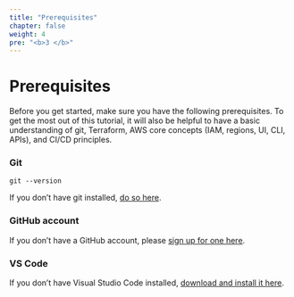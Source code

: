 ```yaml
---
title: "Prerequisites"
chapter: false
weight: 4
pre: "<b>3 </b>"
---
```


# Prerequisites

Before you get started, make sure you have the following prerequisites. To get the most out of this tutorial, it will also be helpful to have a basic understanding of git, Terraform, AWS core concepts (IAM, regions, UI, CLI, APIs), and CI/CD principles.

### Git
```
git --version
```
If you don’t have git installed, [do so here](https://git-scm.com/book/en/v2/Getting-Started-Installing-Git/).

### GitHub account

If you don’t have a GitHub account, please [sign up for one here](https://github.com/join).

### VS Code

If you don’t have Visual Studio Code installed, [download and install it here](https://code.visualstudio.com/download).